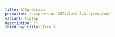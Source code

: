 ```yaml
---
title: ACSpressivo
permalink: /acspression-2024/term-1/acspressivo/
variant: tiptap
description: ""
third_nav_title: Term 1
---
```

